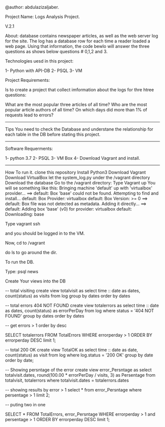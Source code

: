


@author: abdulazizaljaber.

Project Name:  Logs Analysis Project.

V.2.1



About: database contains newspaper articles, as well as the web server
       log for the site. The log has a database row for each time a reader
       loaded a web page. Using that information, the code bewlo will answer the
       three questions as shows below questions # 0,1,2 and 3.



Technologies uesd in this project:

1- Python with API-DB
2- PSQL
3- VM


Project Requirements:

Is to create a project that collect imformation about the logs for thre htree questions:

What are the most popular three articles of all time?
Who are the most popular article authors of all time?
On which days did more than 1% of requests lead to errors?

______________________
Tips
You need to check the Database and understane the relationship for each table in the DB before stating this project.
______________________

Software Requerments:

1- python 3.7
2- PSQL
3- VM Box
4- Download Vagrant and install.

______________________

How To run it.
clone this repository
Install Python3
Download Vagrant
Download  VirtualBox
let  the system_log.py under the /vagrant directory
Download the database
Go to the /vagrant directory:
Type Vagrant up
You will se something like this:
 Bringing machine 'default' up with 'virtualbox' provider...
==> default: Box 'base' could not be found. Attempting to find and install...
    default: Box Provider: virtualbox
    default: Box Version: >= 0
==> default: Box file was not detected as metadata. Adding it directly...
==> default: Adding box 'base' (v0) for provider: virtualbox
    default: Downloading: base

Type vagrant ssh

and you should be logged in to the VM.

Now, cd to /vagrant

do ls to go around the dir. 

To run the DB.

Type: psql news


Create Your views into the DB 

-- total visiting
create view totalvisit as
select
  time :: date as dates,
  count(status) as visits
from
  log
group by
  dates
order by
  dates

  -- total errors 404 NOT FOUND
  create view totalerrors as
select
  time :: date as dates,
  count(status) as errorPerDay
from
  log
where
  status = '404 NOT FOUND'
group by
  dates
order by
  dates


  -- get errors > 1  order by desc

SELECT totalerrors
  FROM TotalErrors
 WHERE errorperday > 1
 ORDER BY errorperday DESC limit 1;


  -- total 200 OK
  create view TotalOK as
select
  time :: date as date,
  count(status) as visit
from
  log
  where log.status = '200 OK'
group by
  date
order by
  date;

  -- Showing persntage of the error
  create view error_Persntage as
select
  totalvisit.dates,
  round(100.00 * errorPerDay / visits, 3) as Persentage
from
  totalvisit,
  totalerrors
where
  totalvisit.dates = totalerrors.dates

  -- showing results by error > 1
select
  *
from
  error_Persntage
where
  persentage > 1
limit
  2;


  -- puting two in one

SELECT *
  FROM TotalErrors, error_Persntage
 WHERE errorperday > 1 and  persentage > 1
 ORDER BY errorperday DESC limit 1;



